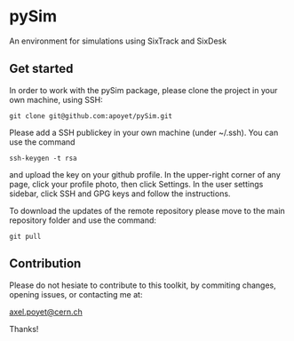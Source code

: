 # pySim
An environment for simulations using SixTrack and SixDesk


## Get started
In order to work with the pySim package, please clone the project in your own machine, using SSH:

```
git clone git@github.com:apoyet/pySim.git
```

Please add a SSH publickey in your own machine (under ~/.ssh). You can use the command 

```
ssh-keygen -t rsa
```

and upload the key on your github profile. In the upper-right corner of any page, click your profile photo, then click Settings. In the user settings sidebar, click SSH and GPG keys and follow the instructions.

To download the updates of the remote repository please move to the main repository folder and use the command:

```
git pull
```


## Contribution

Please do not hesiate to contribute to this toolkit, by commiting changes, opening issues, or contacting me at: 

axel.poyet@cern.ch


Thanks! 

